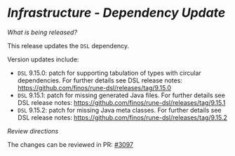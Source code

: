 # _Infrastructure - Dependency Update_

_What is being released?_

This release updates the `DSL` dependency.

Version updates include:
- `DSL` 9.15.0: patch for supporting tabulation of types with circular dependencies. For further details see DSL release notes: https://github.com/finos/rune-dsl/releases/tag/9.15.0
- `DSL` 9.15.1: patch for missing generated Java files. For further details see DSL release notes: https://github.com/finos/rune-dsl/releases/tag/9.15.1
- `DSL` 9.15.2: patch for missing Java meta classes. For further details see DSL release notes: https://github.com/finos/rune-dsl/releases/tag/9.15.2

_Review directions_

The changes can be reviewed in PR: [#3097](https://github.com/finos/common-domain-model/pull/3097)
